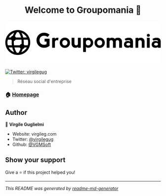 <h1 align="center">Welcome to Groupomania 👋</h1>

<img alt="Logo: groupomania" src="logos/icon-left-font-monochrome-black%20slim.png" />
<p>
  <a href="https://twitter.com/virgilegug" target="_blank">
    <img alt="Twitter: virgilegug" src="https://img.shields.io/twitter/follow/virgilegug.svg?style=social" />
  </a>
</p>

> Réseau social d'entreprise

### 🏠 [Homepage](https://github.com/VGMSoft/VirgileGuglielmi_7_26062021)

## Author

👤 **Virgile Guglielmi**

* Website: virgileg.com
* Twitter: [@virgilegug](https://twitter.com/virgilegug)
* Github: [@VGMSoft](https://github.com/VGMSoft)

## Show your support

Give a ⭐️ if this project helped you!

***
_This README was generated️ by [readme-md-generator](https://github.com/kefranabg/readme-md-generator)_